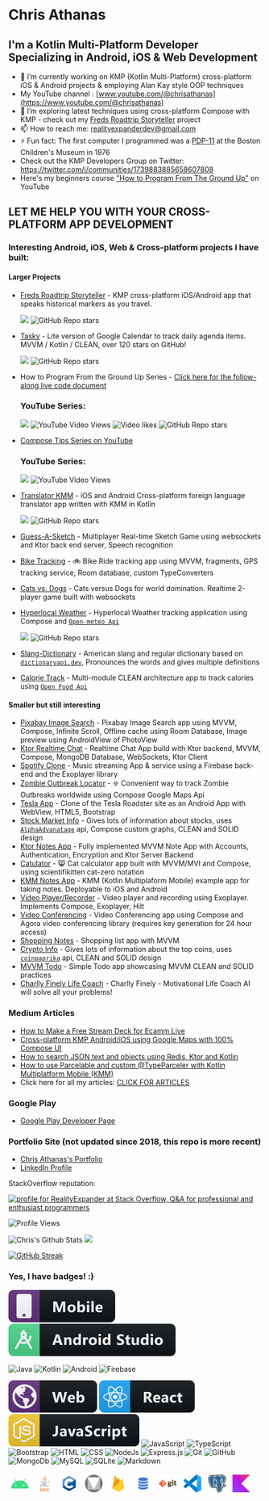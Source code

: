 # Chris Athanas
## I'm a Kotlin Multi-Platform Developer Specializing in Android, iOS & Web Development

<!--
**realityexpander/realityexpander** is a ✨ _special_ ✨ repository because its `README.md` (this file) appears on your GitHub profile.
-->
- 🔭 I’m currently working on KMP (Kotlin Multi-Platform) cross-platform iOS & Android projects & employing Alan Kay style OOP techniques
- My YouTube channel : [www.youtube.com/@chrisathanas](https://www.youtube.com/@chrisathanas)
- 🌱 I’m exploring latest techniques using cross-platform Compose with KMP - check out my [Freds Roadtrip Storyteller](https://github.com/realityexpander/FredsRoadtripStoryteller.git) project
- 📫 How to reach me: realityexpanderdev@gmail.com
- ⚡ Fun fact: The first computer I programmed was a [PDP-11](https://arstechnica.com/gadgets/2022/03/a-brief-tour-of-the-pdp-11-the-most-influential-minicomputer-of-all-time/) at the Boston Children's Museum in 1976
- Check out the KMP Developers Group on Twitter: https://twitter.com/i/communities/1739883885658607808
- Here's my beginners course ["How to Program From The Ground Up"](https://www.youtube.com/playlist?list=PLzUxWOrVXB4QHsURai1GmmhmqAUVNbfno) on YouTube

## LET ME HELP YOU WITH YOUR CROSS-PLATFORM APP DEVELOPMENT


### Interesting Android, iOS, Web & Cross-platform projects I have built:

#### Larger Projects

- [Freds Roadtrip Storyteller](https://github.com/realityexpander/FredsRoadtripStoryteller.git) - KMP cross-platform iOS/Android app that speaks historical markers as you travel.
  
  [<img src="https://github.com/realityexpander/realityexpander/assets/5157474/4ee42d46-8d6b-4c17-b969-bd493d4736be">](https://github.com/realityexpander/FredsRoadtripStoryteller.git)
   ![GitHub Repo stars](https://img.shields.io/github/stars/realityexpander/FredsRoadtripStoryteller?cache=0&style=social)
  
- [Tasky](https://github.com/realityexpander/Tasky) - Lite version of Google Calendar to track daily agenda items. MVVM / Kotlin / CLEAN, over 120 stars on GitHub!
  
  [<img src="https://github.com/realityexpander/realityexpander/assets/5157474/66ca0806-efb9-4828-af73-4f4b20a9bf8b">](https://github.com/realityexpander/Tasky)
  ![GitHub Repo stars](https://img.shields.io/github/stars/realityexpander/Tasky?cache=0&style=social)

- How to Program From the Ground Up Series - [Click here for the follow-along live code document](https://github.com/realityexpander/How_to_program_from_ground_up)

  ### YouTube Series:
  [<img src="https://github.com/realityexpander/realityexpander/assets/5157474/7148cb38-62e9-4785-802e-57d64b8c3397">](https://www.youtube.com/playlist?list=PLzUxWOrVXB4QHsURai1GmmhmqAUVNbfno) ![YouTube Video Views](https://img.shields.io/youtube/views/dBbowkwXtR0)
  ![Video likes](https://img.shields.io/youtube/likes/dBbowkwXtR0)
  ![GitHub Repo stars](https://img.shields.io/github/stars/realityexpander/How_to_program_from_ground_up?cache=0&style=social)

- [Compose Tips Series on YouTube](https://www.youtube.com/playlist?list=PLzUxWOrVXB4R8u8QU7L-wWZmAXxhP9UKm)

  ### YouTube Series:
  [<img src="https://github.com/realityexpander/realityexpander/assets/5157474/6ef3334e-f6d6-4131-89f2-ae9d0520cf62">](https://www.youtube.com/playlist?list=PLzUxWOrVXB4R8u8QU7L-wWZmAXxhP9UKm) ![YouTube Video Views](https://img.shields.io/youtube/views/MEK5D2qEtpI)

- [Translator KMM](https://github.com/realityexpander/Translator_KMM) - iOS and Android Cross-platform foreign language translator app written with KMM in Kotlin
  
  [<img src="https://github.com/realityexpander/realityexpander/assets/5157474/9b7ccf1e-031c-492e-887a-b794de58d3c2">](https://github.com/realityexpander/Translator_KMM)
  ![GitHub Repo stars](https://img.shields.io/github/stars/realityexpander/Translator_KMM?cache=3600&style=social)

- [Guess-A-Sketch](https://github.com/realityexpander/GuessASketch) - Multiplayer Real-time Sketch Game using websockets and Ktor back end server, Speech recognition
- [Bike Tracking](https://github.com/realityexpander/BikingApp) - 🚲 Bike Ride tracking app using MVVM, fragments, GPS tracking service, Room database, custom TypeConverters
- [Cats vs. Dogs](https://github.com/realityexpander/CatsVsDogsAndroid) - Cats versus Dogs for world domination. Realtime 2-player game built with websockets
- [Hyperlocal Weather](https://github.com/realityexpander/HyperlocalWeather) - Hyperlocal Weather tracking application using Compose and [`Open-meteo Api`](https://open-meteo.com)

  [<img src="https://github.com/realityexpander/realityexpander/assets/5157474/bac4c221-fac7-4ffb-ae9e-505d861b153c">](https://github.com/realityexpander/HyperlocalWeather)
  ![GitHub Repo stars](https://img.shields.io/github/stars/realityexpander/HyperlocalWeather?cache=0&style=social)
- [Slang-Dictionary](https://github.com/realityexpander/Slang-Dictionary) - American slang and regular dictionary based on [`dictionaryapi.dev`](https://dictionaryapi.dev), Pronounces the words and gives multiple definitions
- [Calorie Track](https://github.com/realityexpander/CalorieTrack) - Multi-module CLEAN architecture app to track calories using [`Open Food Api`](https://world.openfoodfacts.org/)

#### Smaller but still interesting
- [Pixabay Image Search](https://github.com/realityexpander/PixabayApp) - Pixabay Image Search app using MVVM, Compose, Infinite Scroll, Offline cache using Room Database, Image preview using AndroidView of PhotoView
- [Ktor Realtime Chat](https://github.com/realityexpander/KtorAndroidChat) - Realtime Chat App build with Ktor backend, MVVM, Compose, MongoDB Database, WebSockets, Ktor Client
- [Spotify Clone](https://github.com/realityexpander/SpotifyClone) - Music streaming App & service using a Firebase back-end and the Exoplayer library
- [Zombie Outbreak Locator](https://github.com/realityexpander/ZombieOutbreakLocator) -  ☣️ Convenient way to track Zombie Outbreaks worldwide using Compose Google Maps Api
- [Tesla App](https://github.com/realityexpander/TeslaRoadster) - Clone of the Tesla Roadster site as an Android App with WebView, HTML5, Bootstrap
- [Stock Market Info](https://github.com/realityexpander/StockMarketApp) - Gives lots of information about stocks, uses [`AlphaAdvanatage`](https://www.alphavantage.co/) api, Compose custom graphs, CLEAN and SOLID design
- [Ktor Notes App](https://github.com/realityexpander/KtorNoteApp) - Fully implemented MVVM Note App with Accounts, Authentication, Encryption and Ktor Server Backend
- [Catulator](https://github.com/realityexpander/Catulator) - 😸 Cat calculator app built with MVVM/MVI and Compose, using scientifikitten cat-zero notation
- [KMM Notes App](https://github.com/realityexpander/NoteAppKMM) - KMM (Kotlin Multiplaform Mobile) example app for taking notes. Deployable to iOS and Android
- [Video Player/Recorder](https://github.com/realityexpander/VideoPlayerCompose) - Video player and recording using Exoplayer. Implements Compose, Exoplayer, Hilt
- [Video Conferencing](https://github.com/realityexpander/AgoraUIKit) - Video Conferencing app using Compose and Agora video conferencing library (requires key generation for 24 hour access)
- [Shopping Notes](https://github.com/realityexpander/ShoppingNotes) - Shopping list app with MVVM
- [Crypto Info](https://github.com/realityexpander/CryptoApp) - Gives lots of information about the top coins, uses [`coinpaprika`](https://api.coinpaprika.com/) api, CLEAN and SOLID design
- [MVVM Todo](https://github.com/realityexpander/MVVMTodoApp) - Simple Todo app showcasing MVVM CLEAN and SOLID practices
- [Charlly Finely Life Coach](https://github.com/realityexpander/CharllyLifeCoach) - Charlly Finely - Motivational Life Coach AI will solve all your problems!

### Medium Articles
- [How to Make a Free Stream Deck for Ecamm Live](https://medium.com/@chrisathanas/how-to-make-a-free-stream-deck-for-ecamm-live-e1aedb6752ae)
- [Cross-platform KMP Android/iOS using Google Maps with 100% Compose UI](https://medium.com/@chrisathanas/kmp-android-ios-using-google-maps-and-100-compose-ui-45271d0bead9)
- [How to search JSON text and objects using Redis, Ktor and Kotlin](https://medium.com/@chrisathanas/how-to-search-json-text-and-objects-using-redis-ktor-and-kotlin-555d82f62ae4)
- [How to use Parcelable and custom @TypeParceler with Kotlin Multiplatform Mobile (KMM)](https://medium.com/@chrisathanas/how-to-use-parcels-on-kotlin-multiplatform-mobile-kmm-e29590816624)
- Click here for all my articles: [CLICK FOR ARTICLES](https://medium.com/@chrisathanas)

### Google Play
- [Google Play Developer Page](https://play.google.com/store/apps/dev?id=7466162782462237210)

### Portfolio Site (not updated since 2018, this repo is more recent)
- [Chris Athanas's Portfolio](https://realityexpander.wix.com/resume)
- [LinkedIn Profile](https://www.linkedin.com/in/chris-athanas/)

StackOverflow reputation: 
<!--
[<img src="https://stackoverflow-badge.herokuapp.com/api/StackOverflowBadge/2857200?maxAge=12000"/>](https://stackoverflow.com/users/2857200/RealityExpander)
-->

[<a href="https://stackoverflow.com/users/2857200/realityexpander"><img src="https://stackoverflow.com/users/flair/2857200.png?theme=dark" width="208" height="58" alt="profile for RealityExpander at Stack Overflow, Q&amp;A for professional and enthusiast programmers" title="profile for RealityExpander at Stack Overflow, Q&amp;A for professional and enthusiast programmers"></a>](https://stackoverflow.com/users/2857200/RealityExpander)

![Profile Views](https://komarev.com/ghpvc/?username=realityexpander)

![Chris's Github Stats](https://github-readme-stats.vercel.app/api?username=realityexpander&show_icons=true&hide_border=true&count_private=true&theme=midnight-purple)
<img height="180em" src="https://github-readme-stats.vercel.app/api/top-langs/?username=realityexpander&layout=compact&langs_count=7&theme=algolia"/>

[![GitHub Streak](https://streak-stats.demolab.com?user=realityexpander&border_radius=4.2&theme=midnight-purple)](https://git.io/streak-stats)

### Yes, I have badges! :)

[<img src="https://raw.githubusercontent.com/MikeCodesDotNET/ColoredBadges/master/svg/dev/misc/mobile.svg"/>]()
[<img src="https://raw.githubusercontent.com/MikeCodesDotNET/ColoredBadges/master/svg/dev/tools/android_studio.svg"/>]()

![Java](https://img.shields.io/badge/java-%23ED8B00.svg?&style=for-the-badge&logo=java&logoColor=white)
![Kotlin](https://img.shields.io/badge/kotlin-%230095D5.svg?&style=for-the-badge&logo=kotlin&logoColor=white)
![Android](https://img.shields.io/badge/Android%20-green.svg?&style=for-the-badge&logo=Android&logoColor=white)
![Firebase](https://img.shields.io/badge/firebase%20-%23039BE5.svg?&style=for-the-badge&logo=firebase)

[<img src="https://raw.githubusercontent.com/MikeCodesDotNET/ColoredBadges/master/svg/dev/misc/web.svg"/>]()
[<img src="https://raw.githubusercontent.com/MikeCodesDotNET/ColoredBadges/master/svg/dev/frameworks/react.svg"/>]()
[<img src="https://raw.githubusercontent.com/MikeCodesDotNET/ColoredBadges/master/svg/dev/languages/js.svg"/>]()
![JavaScript](https://img.shields.io/badge/javascript%20-%23323330.svg?&style=for-the-badge&logo=javascript&logoColor=%23F7DF1E)
![TypeScript](https://img.shields.io/badge/typescript-%23007ACC.svg?&style=for-the-badge&logo=typescript&logoColor=white)
![Bootstrap](https://img.shields.io/badge/bootstrap%20-%23563D7C.svg?&style=for-the-badge&logo=bootstrap&logoColor=white)
![HTML](https://img.shields.io/badge/html5%20-%23E34F26.svg?&style=for-the-badge&logo=html5&logoColor=white)
![CSS](https://img.shields.io/badge/css3%20-%231572B6.svg?&style=for-the-badge&logo=css3&logoColor=white)
![NodeJs](https://img.shields.io/badge/node.js%20-%2343853D.svg?&style=for-the-badge&logo=node.js&logoColor=white)
![Express.js](https://img.shields.io/badge/express.js-%23404d59.svg?style=for-the-badge&logo=express&logoColor=%2361DAFB)
![Git](https://img.shields.io/badge/git%20-%23F05033.svg?&style=for-the-badge&logo=git&logoColor=white)
![GitHub](https://img.shields.io/badge/github%20-%23121011.svg?&style=for-the-badge&logo=github&logoColor=white)
![MongoDb](https://img.shields.io/badge/MongoDB-%234ea94b.svg?&style=for-the-badge&logo=mongodb&logoColor=white)
![MySQL](https://img.shields.io/badge/mysql-%2300f.svg?&style=for-the-badge&logo=mysql&logoColor=white)
![SQLite](https://img.shields.io/badge/sqlite-%2307405e.svg?&style=for-the-badge&logo=sqlite&logoColor=white)
![Markdown](https://img.shields.io/badge/markdown-%23000000.svg?&style=for-the-badge&logo=markdown&logoColor=white)

<p float="left">
<!-- <img style="padding:5px;" align="center" alt="Flutter" width="35px" src="https://raw.githubusercontent.com/github/explore/cebd63002168a05a6a642f309227eefeccd92950/topics/flutter/flutter.png"/> -->
<img style="padding:5px;" align="center" alt="Android" width="35px" src="https://raw.githubusercontent.com/github/explore/80688e429a7d4ef2fca1e82350fe8e3517d3494d/topics/android/android.png"> 
<img style="padding:5px;" align="center" alt="Java" width="35px" src="https://raw.githubusercontent.com/github/explore/80688e429a7d4ef2fca1e82350fe8e3517d3494d/topics/java/java.png">
<img style="padding:5px;" align="center" alt="C" width="35px" src="https://raw.githubusercontent.com/github/explore/80688e429a7d4ef2fca1e82350fe8e3517d3494d/topics/c/c.png">
<img style="padding:5px;" align="center" alt="Material-Design" width="35px" src="https://raw.githubusercontent.com/github/explore/80688e429a7d4ef2fca1e82350fe8e3517d3494d/topics/material-design/material-design.png">
<img style="padding:5px;" align="center" alt="Firebase" width="35px" src="https://raw.githubusercontent.com/github/explore/80688e429a7d4ef2fca1e82350fe8e3517d3494d/topics/firebase/firebase.png">
<img style="padding:5px;" align="center" alt="SQL" width="35px" src="https://raw.githubusercontent.com/github/explore/80688e429a7d4ef2fca1e82350fe8e3517d3494d/topics/sql/sql.png">
<img style="padding:5px;" align="center" alt="Git" width="35px" src="https://raw.githubusercontent.com/github/explore/80688e429a7d4ef2fca1e82350fe8e3517d3494d/topics/git/git.png">
<img style="padding:5px;" align="center" alt="VS Code" width="35px" src="https://raw.githubusercontent.com/github/explore/80688e429a7d4ef2fca1e82350fe8e3517d3494d/topics/visual-studio-code/visual-studio-code.png">
<img style="padding:5px;" align="center" alt="VS Code" width="35px" src="https://raw.githubusercontent.com/github/explore/80688e429a7d4ef2fca1e82350fe8e3517d3494d/topics/postgresql/postgresql.png">
<img style="padding:5px;" align="center" alt="VS Code" width="35px" src="https://raw.githubusercontent.com/github/explore/80688e429a7d4ef2fca1e82350fe8e3517d3494d/topics/kotlin/kotlin.png">
</p>


<!--
[![RealityExpander StackOverflow](https://stackoverflow-badge.herokuapp.com/api/StackOverflowBadge/2857200)](https://stackoverflow.com/users/2857200/RealityExpander)
-->



